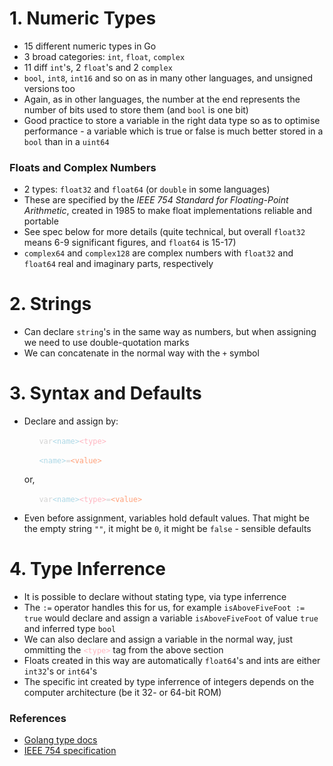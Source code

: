 # 1. Numeric Types

- 15 different numeric types in Go
- 3 broad categories: ```int```, ```float```, ```complex```
- 11 diff ```int```'s, 2 ```float```'s and 2 ```complex``` 
- ```bool```, ```int8```, ```int16``` and so on as in many other languages, and unsigned versions too
- Again, as in other languages, the number at the end represents the number of bits used to store them (and ```bool``` is one bit)
- Good practice to store a variable in the right data type so as to optimise performance - a variable which is true or false is much better stored in a ```bool``` than in a ```uint64```

### Floats and Complex Numbers

- 2 types: ```float32``` and ```float64``` (or ```double``` in some languages)
- These are specified by the *IEEE 754 Standard for Floating-Point Arithmetic*, created in 1985 to make float implementations reliable and portable
- See spec below for more details (quite technical, but overall ```float32``` means 6-9 significant figures, and ```float64``` is 15-17)
- ```complex64``` and ```complex128``` are complex numbers with ```float32``` and ```float64``` real and imaginary parts, respectively

# 2. Strings

- Can declare ```string```'s in the same way as numbers, but when assigning we need to use double-quotation marks
- We can concatenate in the normal way with the ```+``` symbol

# 3. Syntax and Defaults

- Declare and assign by: 

    &nbsp;&nbsp;&nbsp;&nbsp;&nbsp;&nbsp;<code style="color : lightgray">var</code><code style="color : lightblue">\<name></code><code style="color : lightpink">\<type></code>

    &nbsp;&nbsp;&nbsp;&nbsp;&nbsp;&nbsp;<code style="color : lightblue">\<name></code><code style="color : lightgray">=</code><code style="color : lightsalmon">\<value></code>

    or,

    &nbsp;&nbsp;&nbsp;&nbsp;&nbsp;&nbsp;<code style="color : lightgray">var</code><code style="color : lightblue">\<name></code><code style="color : lightpink">\<type></code><code style="color : lightgray">=</code><code style="color : lightsalmon">\<value></code>

- Even before assignment, variables hold default values. That might be the empty string ```""```, it might be ```0```, it might be ```false``` - sensible defaults

# 4. Type Inferrence

- It is possible to declare without stating type, via type inferrence
- The ```:=``` operator handles this for us, for example ```isAboveFiveFoot := true``` would declare and assign a variable ```isAboveFiveFoot``` of value ```true``` and inferred type ```bool```
- We can also declare and assign a variable in the normal way, just ommitting the <code style="color : lightpink">\<type></code> tag from the above section
- Floats created in this way are automatically ```float64```'s and ints are either ```int32```'s or ```int64```'s
- The specific int created by type inferrence of integers depends on the computer architecture (be it 32- or 64-bit ROM)

### References

- [Golang type docs](https://go.dev/ref/spec#Types)
- [IEEE 754 specification](https://en.wikipedia.org/wiki/IEEE_754)